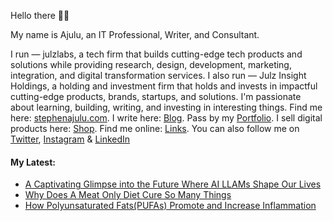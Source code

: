   <!-- Hello there! Feel free to fork this. DON'T use my data, attributions are welcomed & appreciated --> 

Hello there 👋🏽

My name is Ajulu, an IT Professional, Writer, and Consultant. 

I run — julzlabs, a tech firm that builds cutting-edge tech products and solutions while providing research, design, development, marketing, integration, and digital transformation services.
I also run — Julz Insight Holdings, a holding and investment firm that holds and invests in impactful cutting-edge products, brands, startups, and solutions. 
I'm passionate about learning, building, writing, and investing in interesting things. 
Find me here: [stephenajulu.com](https://stephenajulu.com). I write here: [Blog](https://stephenajulu.com/blog). Pass by my [Portfolio](https://stephenajulu.com/portfolio). I sell digital products here: [Shop](https://stephenajulu.com/store). Find me online: [Links](https://stephenajulu.com/links). You can also follow me on [Twitter](https://twitter.com/stephenajulu), [Instagram](https://instagram.com/stephenajulu) & [LinkedIn](https://linkedin.com/in/stephenajulu)

#### My Latest:

<!-- BLOG-POST-LIST:START -->
- [A Captivating Glimpse into the Future Where AI LLAMs Shape Our Lives](https://stephenajulu.com/blog/a-captivating-glimpse-into-the-future-where-llams-shape-our-lives/)
- [Why Does A Meat Only Diet Cure So Many Things](https://stephenajulu.com/blog/why-does-a-meat-only-diet-cure-so-many-things/)
- [How Polyunsaturated Fats&lpar;PUFAs&rpar; Promote and Increase Inflammation](https://stephenajulu.com/blog/how-polyunsaturated-fats-pufas-promote-and-increase-inflammation/)
<!-- BLOG-POST-LIST:END -->

